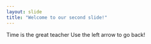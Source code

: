 ```yaml
---
layout: slide
title: "Welcome to our second slide!"
---
```

Time is the great teacher
Use the left arrow to go back!
